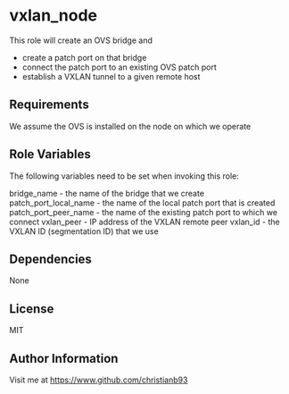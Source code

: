 vxlan_node
=========

This role will create an OVS bridge and

* create a patch port on that bridge
* connect the patch port to an existing OVS patch port
* establish a VXLAN tunnel to a given remote host 


Requirements
------------

We assume the OVS is installed on the node on which we operate

Role Variables
--------------

The following variables need to be set when invoking this role:

bridge_name - the name of the bridge that we create
patch_port_local_name - the name of the local patch port that is created
patch_port_peer_name - the name of the existing patch port to which we connect
vxlan_peer - IP address of the VXLAN remote peer
vxlan_id - the VXLAN ID (segmentation ID) that we use

Dependencies
------------

None


License
-------

MIT

Author Information
------------------

Visit me at https://www.github.com/christianb93
